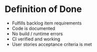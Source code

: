 # Definition of Done

- Fulfills backlog item requirements
- Code is documented
- No build / runtime errors
- CI verified and working
- User stories acceptance criteria is met